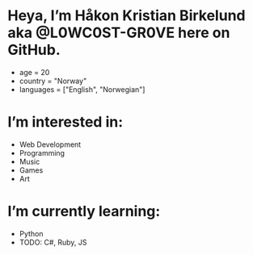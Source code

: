   # Heya, I’m Håkon Kristian Birkelund aka @L0WC0ST-GR0VE here on GitHub.
- age = 20
- country = "Norway"
- languages = ["English", "Norwegian"]
# I’m interested in:
- Web Development
- Programming
- Music
- Games
- Art
# I’m currently learning:
- Python
- TODO: C#, Ruby, JS 

<!---
L0WC0ST-GR0VE/L0WC0ST-GR0VE is a ✨ special ✨ repository because its `README.md` (this file) appears on your GitHub profile.
You can click the Preview link to take a look at your changes.
--->
